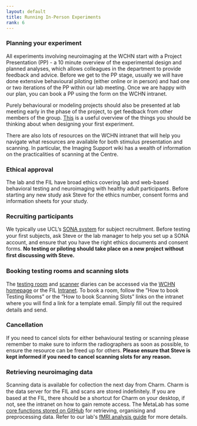 ```yaml
---
layout: default
title: Running In-Person Experiments
rank: 6
---
```


### Planning your experiment

All experiments involving neuroimaging at the WCHN start with a Project Presentation (PP) - a 10 minute overview of the experimental design and planned analyses, which allows colleagues in the department to provide feedback and advice. Before we get to the PP stage, usually we will have done extensive behavioural piloting (either online or in person) and had one or two iterations of the PP within our lab meeting. Once we are happy with our plan, you can book a PP using the form on the WCHN intranet.

Purely behavioural or modeling projects should also be presented at lab meeting early in the phase of the project, to get feedback from other members of the group. [This](https://psyarxiv.com/tcmvp/) is a useful overview of the things you should be thinking about when designing your first experiment.

There are also lots of resources on the WCHN intranet that will help you navigate what resources are available for both stimulus presentation and scanning. In particular, the Imaging Support wiki has a wealth of information on the practicalities of scanning at the Centre.

### Ethical approval
The lab and the FIL have broad ethics covering lab and web-based behavioral testing and neuroimaging with healthy adult participants. Before starting any new study ask Steve for the ethics number, consent forms and information sheets for your study. 

### Recruiting participants

We typically use UCL’s [SONA system](https://uclpsychology.sona-systems.com/Default.aspx?ReturnUrl=%2f) for subject recruitment. Before testing your ﬁrst subjects, ask Steve or the lab manager to help you set up a SONA account, and ensure that you have the right ethics documents and consent forms. **No testing or piloting should take place on a new project without ﬁrst discussing with Steve.**

### Booking testing rooms and scanning slots

The [testing room](http://intranet.fil.ion.ucl.ac.uk/bookings/week.php) and [scanner](http://intranet.fil.ion.ucl.ac.uk/bookings/week.php) diaries can be accessed via the [WCHN homepage](https://www.fil.ion.ucl.ac.uk/) or the FIL [Intranet](http://intranet.fil.ion.ucl.ac.uk/). To book a room, follow the ”How to book Testing Rooms” or the ”How to book Scanning Slots” links on the intranet where you will ﬁnd a link for a template email. Simply ﬁll out the required details and send.

### Cancellation

If you need to cancel slots for either behavioural testing or scanning please remember to make sure to inform the radiographers as soon as possible, to ensure the resource can be freed up for others. **Please ensure that Steve is kept informed if you need to cancel scanning slots for any reason.**

### Retrieving neuroimaging data

Scanning data is available for collection the next day from Charm. Charm is the data server for the FIL and scans are stored indeﬁnitely. If you are based at the FIL, there should be a shortcut for Charm on your desktop, if not, see the intranet on how to gain remote access. The MetaLab has some [core functions stored on GitHub](https://github.com/metacoglab/MetaLabCore) for retrieving, organising and preprocessing data. Refer to our lab's [fMRI analysis guide](https://github.com/metacoglab/MetaLabCore/blob/master/fmri_guide_master.pdf) for more details.
